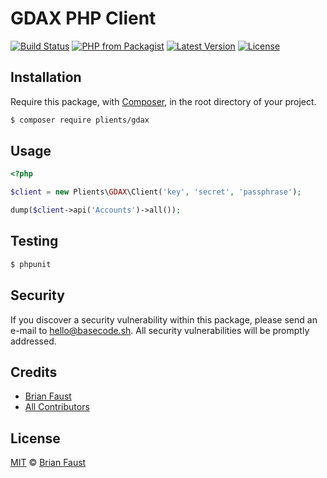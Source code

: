# GDAX PHP Client

[![Build Status](https://img.shields.io/travis/plients/GDAX-PHP-Client/master.svg?style=flat-square)](https://travis-ci.org/plients/GDAX-PHP-Client)
[![PHP from Packagist](https://img.shields.io/packagist/php-v/plients/gdax.svg?style=flat-square)]()
[![Latest Version](https://img.shields.io/github/release/plients/GDAX-PHP-Client.svg?style=flat-square)](https://github.com/plients/GDAX-PHP-Client/releases)
[![License](https://img.shields.io/packagist/l/plients/GDAX-PHP-Client.svg?style=flat-square)](https://packagist.org/packages/plients/GDAX-PHP-Client)

## Installation

Require this package, with [Composer](https://getcomposer.org/), in the root directory of your project.

``` bash
$ composer require plients/gdax
```

## Usage

```php
<?php

$client = new Plients\GDAX\Client('key', 'secret', 'passphrase');

dump($client->api('Accounts')->all());
```

## Testing

``` bash
$ phpunit
```

## Security

If you discover a security vulnerability within this package, please send an e-mail to hello@basecode.sh. All security vulnerabilities will be promptly addressed.

## Credits

- [Brian Faust](https://github.com/faustbrian)
- [All Contributors](../../contributors)

## License

[MIT](LICENSE) © [Brian Faust](https://basecode.sh)
